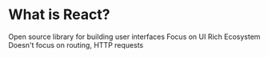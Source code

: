 # What is React?
Open source library for building user interfaces
Focus on UI
Rich Ecosystem
Doesn't focus on routing, HTTP requests